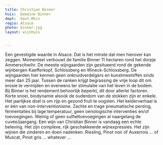 ```yaml
---
title: Christian Binner
huis:  Domaine Binner
dept:  Haut-Rhin
regio: Alsace
photo: binner.jpg
layout: wijnhuis


---
```

Een gevestigde waarde in Alsace. Dat is het minste dat men hierover kan zeggen. Momenteel verbouwt de familie Binner 11 hectaren rond het dorpje Ammerschwihr. De meeste wijngaarden zijn gesitueerd rond de gekende wijnbergen Kaefferkopf, Schlossberg en Wineck-Schlossberg. De wijngaarden hier kennen geen onkruidverdelgers en kunstmestoffen sinds meer dan 25 jaar. Tussen de ranken krijgt begrassing de vrije loop dit om erosie te vermijden en eveneens ter stimulatie van het leven in de bodem. Bij Binner is het rendement behoorlijk beperkt, dit door allerlei factoren. Korte snoei, biodynamie alsook de ouderdom van de stokken zijn er enkele. Het jaarlijkse doel is om rijp en gezond fruit te oogsten. Het kelderverhaal is er één van non-interventionisme. Zachte en trage pneumatische persing, fermentaties bij lage temperatuur, geen oenologische interventies en/of toevoegingen. Weinig of geen sulfiettoevoegingen al naargelang de cuvée/jaargang.
Een wijn van Christian Binner is vandaag een echte beleving. Het zijn complexe, rijk geschakkeerde wijnexpressies. Het zijn wijnen die zinderen en doen nadenken. Riesling, Pinot noir of Auxerrois ... of Muscat, Pinot gris ... whatever ...    
